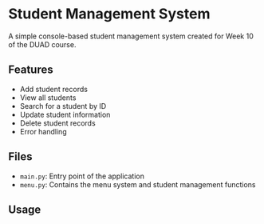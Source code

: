 # Student Management System

A simple console-based student management system created for Week 10 of the DUAD course.

## Features

- Add student records
- View all students
- Search for a student by ID
- Update student information
- Delete student records
- Error handling

## Files

- `main.py`: Entry point of the application
- `menu.py`: Contains the menu system and student management functions

## Usage